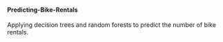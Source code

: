#### Predicting-Bike-Rentals
Applying decision trees and random forests to predict the number of bike rentals.
